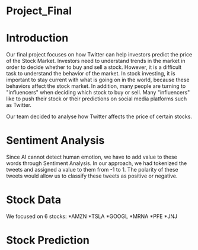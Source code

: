 # Project_Final

# Introduction 

Our final project focuses on how Twitter can help investors predict the price of the Stock Market. Investors need to understand trends in the market in order to decide whether to buy and sell a stock. However, it is a difficult task to understand the behavior of the market. In stock investing, it is important to stay current with what is going on in the world, because these behaviors affect the stock market. In addition, many people are turning to "influencers" when deciding which stock to buy or sell. Many "influencers" like to push their stock or their predictions on social media platforms such as Twitter. 

Our team decided to analyse how Twitter affects the price of certain stocks.

# Sentiment Analysis

Since AI cannot detect human emotion, we have to add value to these words through Sentiment Analysis. In our approach, we had tokenized the tweets and assigned a value to them from -1 to 1. The polarity of these tweets would allow us to classify these tweets as positive or negative. 

# Stock Data 
We focused on 6 stocks:
    *AMZN
    *TSLA
    *GOOGL
    *MRNA
    *PFE
    *JNJ

# Stock Prediction 
